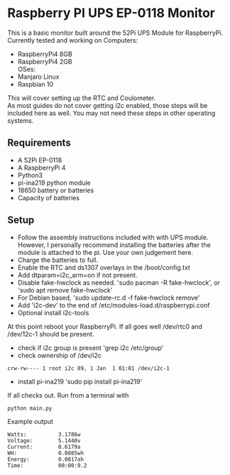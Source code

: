 
# Raspberry PI UPS EP-0118 Monitor

This is a basic monitor built around the 52Pi UPS Module for RaspberryPi.\
Currently tested and working on
Computers:
* RaspberryPi4 8GB
* RaspberryPi4 2GB\
OSes:
* Manjaro Linux
* Raspbian 10 

This will cover setting up the RTC and Coulometer.\
As most guides do not cover getting i2c enabled, those steps will be included here as well.  You may not need these steps in other operating systems.

## Requirements
* A 52Pi EP-0118
* A RaspberryPi 4
* Python3
* pi-ina219 python module
* 18650 battery or batteries
* Capacity of batteries

## Setup
* Follow the assembly instructions included with with UPS module.  However, I personally recommend installing the batteries after the module is attached to the pi. Use your own judgement here.
* Charge the batteries to full.
* Enable the RTC and ds1307 overlays in the /boot/config.txt
* Add dtparam=i2c_arm=on if not present.
* Disable fake-hwclock as needed.  'sudo pacman -R fake-hwclock', or 'sudo apt remove fake-hwclock'
* For Debian based, 'sudo update-rc.d -f fake-hwclock remove'
* Add 'i2c-dev' to the end of /etc/modules-load.d/raspberrypi.conf
* Optional install i2c-tools

At this point reboot your RaspberryPi.  If all goes well /dev/rtc0 and /dev/12c-1 should be present.

* check if i2c group is present 'grep i2c /etc/group'
* check ownership of /dev/i2c
```console
crw-rw---- 1 root i2c 89, 1 Jan  1 01:01 /dev/i2c-1 
```

* install pi-ina219 'sudo pip install pi-ina219'

If all checks out.  Run from a terminal with 
```bash
python main.py
```

Example output
```console
Watts:          3.1786w
Voltage:        5.1440v
Current:        0.6179a
WH:             0.0085wh
Energy:         0.0017ah
Time:           00:00:9.2
```


